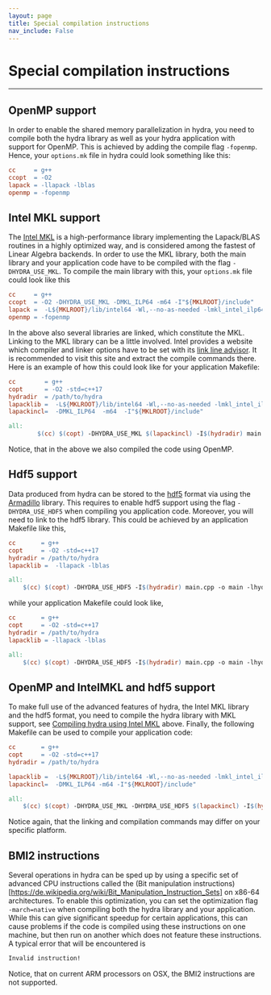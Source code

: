 ```yaml
---
layout: page
title: Special compilation instructions
nav_include: False
---
```


# Special compilation instructions

---

## OpenMP support

In order to enable the shared memory parallelization in hydra, you need to compile both the hydra library as well as your hydra application with support for OpenMP. This is achieved by adding the compile flag `-fopenmp`. Hence, your `options.mk` file in hydra could look something like this:
```makefile
cc     = g++
ccopt  = -O2
lapack = -llapack -lblas
openmp = -fopenmp
```

## Intel MKL support

The [Intel MKL](https://de.wikipedia.org/wiki/Math_Kernel_Library) is a high-performance library implementing the Lapack/BLAS routines in a highly optimized way, and is considered among the fastest of Linear Algebra backends. In order to use the MKL library, both the main library and your application code have to be compiled with the flag `-DHYDRA_USE_MKL`. To compile the main library with this, your `options.mk` file could look like this

```makefile
cc     = g++
ccopt  = -O2 -DHYDRA_USE_MKL -DMKL_ILP64 -m64 -I"${MKLROOT}/include"
lapack =  -L${MKLROOT}/lib/intel64 -Wl,--no-as-needed -lmkl_intel_ilp64 -lmkl_gnu_thread -lmkl_core -lgomp -lpthread -lm -ldl
openmp = -fopenmp
```
In the above also several libraries are linked, which constitute the MKL. Linking to the MKL library can be a little involved. Intel provides a website which compiler and linker options have to be set with its [link line advisor](https://www.intel.com/content/www/us/en/developer/tools/oneapi/onemkl-link-line-advisor.html#gs.kyzasp). It is recommended to visit this site and extract the compile commands there. Here is an example of how this could look like for your application Makefile:

```makefile
cc        = g++
copt      = -O2 -std=c++17
hydradir  = /path/to/hydra
lapacklib =  -L${MKLROOT}/lib/intel64 -Wl,--no-as-needed -lmkl_intel_ilp64 -lmkl_gnu_thread -lmkl_core -lgomp -lpthread -lm -l>
lapackincl=  -DMKL_ILP64  -m64  -I"${MKLROOT}/include"

all:
        $(cc) $(copt) -DHYDRA_USE_MKL $(lapackincl) -I$(hydradir) main.cpp -o main -lhydra -L$(hydradir)/lib $(lapacklib) -fopenmp

```
Notice, that in the above we also compiled the code using OpenMP.


## Hdf5 support

Data produced from hydra can be stored to the [hdf5](https://de.wikipedia.org/wiki/Hierarchical_Data_Format) format via using the [Armadillo](https://arma.sourceforge.net/docs.html) library. This requires to enable hdf5 support using the flag `-DHYDRA_USE_HDF5` when compiling you application code. Moreover, you will need to link to the hdf5 library. This could be achieved by an application Makefile like this,

```makefile
cc       = g++
copt     = -O2 -std=c++17
hydradir = /path/to/hydra
lapacklib =  -llapack -lblas

all:
	$(cc) $(copt) -DHYDRA_USE_HDF5 -I$(hydradir) main.cpp -o main -lhydra -L$(hydradir)/lib $(lapacklib) -lhdf5
```
while your application Makefile could look like,

```makefile
cc       = g++
copt     = -O2 -std=c++17
hydradir = /path/to/hydra
lapacklib = -llapack -lblas

all:
	$(cc) $(copt) -DHYDRA_USE_HDF5 -I$(hydradir) main.cpp -o main -lhydra -L$(hydradir)/lib $(lapacklib) -lhdf5
```

## OpenMP and IntelMKL and hdf5 support

To make full use of the advanced features of hydra, the Intel MKL library and the hdf5 format, you need to compile the hydra library with MKL support, see [Compiling hydra using Intel MKL](#compiling-hydra-using-intel-mkl) above. Finally, the following Makefile can be used to compile your application code:

```makefile
cc       = g++
copt     = -O2 -std=c++17
hydradir = /path/to/hydra

lapacklib =  -L${MKLROOT}/lib/intel64 -Wl,--no-as-needed -lmkl_intel_ilp64 -lmkl_gnu_thread -lmkl_core -lgomp -lpthread -lm -ldl
lapackincl=  -DMKL_ILP64 -m64 -I"${MKLROOT}/include"

all:
	$(cc) $(copt) -DHYDRA_USE_MKL -DHYDRA_USE_HDF5 $(lapackincl) -I$(hydradir) main.cpp -o main -lhydra -L$(hydradir)/lib $(lapacklib) -lhdf5 -fopenmp
```
Notice again, that the linking and compilation commands may differ on your specific platform.

## BMI2 instructions
Several operations in hydra can be sped up by using a specific set of advanced CPU instructions called the (Bit manipulation instructions)[https://de.wikipedia.org/wiki/Bit_Manipulation_Instruction_Sets] on x86-64 architectures. To enable this optimization, you can set the optimization flag `-march=native` when compiling both the hydra library and your application. While this can give significant speedup for certain applications, this can cause problems if the code is compiled using these instructions on one machine, but then run on another which does not feature these instructions. A typical error that will be encountered is
```bash
Invalid instruction!
```
Notice, that on current ARM processors on OSX, the BMI2 instructions are not supported. 